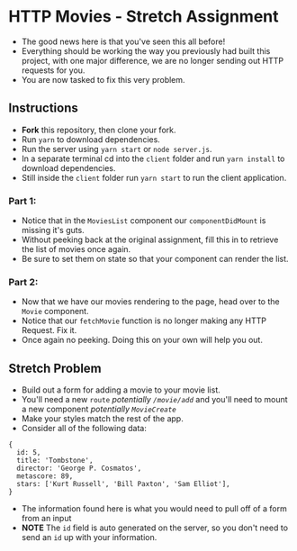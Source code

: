 # HTTP Movies - Stretch Assignment

* The good news here is that you've seen this all before!
* Everything should be working the way you previously had built this project, with one major difference, we are no longer sending out HTTP requests for you.
* You are now tasked to fix this very problem.

## Instructions  

* **Fork** this repository, then clone your fork.
* Run `yarn` to download dependencies.
* Run the server using `yarn start` or `node server.js`.
* In a separate terminal cd into the `client` folder and run `yarn install` to download dependencies.
* Still inside the `client` folder run `yarn start` to run the client application.

### Part 1:

* Notice that in the `MoviesList` component our `componentDidMount` is missing it's guts.
* Without peeking back at the original assignment, fill this in to retrieve the list of movies once again.
* Be sure to set them on state so that your component can render the list.

### Part 2:

* Now that we have our movies rendering to the page, head over to the `Movie` component.
* Notice that our `fetchMovie` function is no longer making any HTTP Request. Fix it.
* Once again no peeking. Doing this on your own will help you out.

## Stretch Problem

* Build out a form for adding a movie to your movie list.
* You'll need a new `route` _potentially `/movie/add`_ and you'll need to mount a new component _potentially `MovieCreate`_
* Make your styles match the rest of the app.
* Consider all of the following data:

```
{
  id: 5,
  title: 'Tombstone',
  director: 'George P. Cosmatos',
  metascore: 89,
  stars: ['Kurt Russell', 'Bill Paxton', 'Sam Elliot'],
}
```

* The information found here is what you would need to pull off of a form from an input
* **NOTE** The `id` field is auto generated on the server, so you don't need to send an `id` up with your information.
